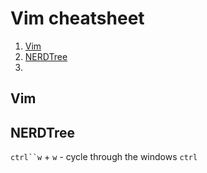 # Vim cheatsheet

1. [Vim](#vim)
2. [NERDTree](#nerdtree)
  1. 
## Vim

## NERDTree

  `ctrl``w` + `w` - cycle through the windows
  `ctrl`  


